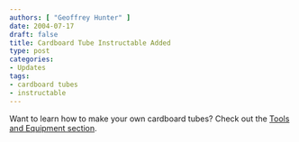```yaml
---
authors: [ "Geoffrey Hunter" ]
date: 2004-07-17
draft: false
title: Cardboard Tube Instructable Added
type: post
categories:
- Updates
tags:
- cardboard tubes
- instructable
---
```


Want to learn how to make your own cardboard tubes? Check out the <a href="/pyrotechnics/making-your-own-cardboard-tubes/">Tools and Equipment section</a>.
